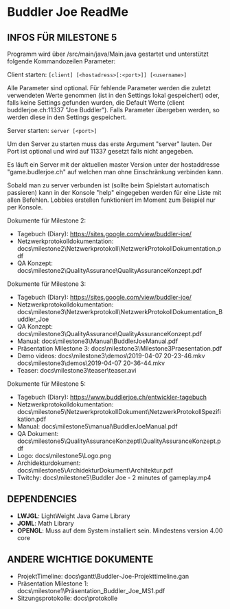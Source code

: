 # Buddler Joe ReadMe

## INFOS FÜR MILESTONE 5

Programm wird über /src/main/java/Main.java gestartet und unterstützt folgende Kommandozeilen Parameter:

Client starten:
`[client] [<hostadress>[:<port>]] [<username>]`

Alle Parameter sind optional. Für fehlende Parameter werden die zuletzt verwendeten Werte genommen (ist in den Settings lokal gespeichert) oder, falls keine Settings gefunden wurden, die Default Werte (client buddlerjoe.ch:11337 "Joe Buddler"). Falls Parameter übergeben werden, so werden diese in den Settings gespeichert.

Server starten:
`server [<port>]`

Um den Server zu starten muss das erste Argument "server" lauten. Der Port ist optional und wird auf 11337 gesetzt falls nicht angegeben.

Es läuft ein Server mit der aktuellen master Version unter der hostaddresse "game.budlerjoe.ch" auf welchen man ohne Einschränkung verbinden kann.

Sobald man zu server verbunden ist (sollte beim Spielstart automatisch passieren) kann in der Konsole "help" eingegeben werden für eine Liste mit allen Befehlen. Lobbies erstellen funktioniert im Moment zum Beispiel nur per Konsole.

Dokumente für Milestone 2:
- Tagebuch (Diary): https://sites.google.com/view/buddler-joe/
- Netzwerkprotokolldokumentation: docs\milestone2\Netzwerkprotokoll\NetzwerkProtokollDokumentation.pdf
- QA Konzept: docs\milestone2\QualityAssurance\QualityAssuranceKonzept.pdf

Dokumente für Milestone 3:
- Tagebuch (Diary): https://sites.google.com/view/buddler-joe/
- Netzwerkprotokolldokumentation: docs\milestone3\Netzwerkprotokoll\NetzwerkProtokollDokumentation_Buddler_Joe
- QA Konzept: docs\milestone3\QualityAssurance\QualityAssuranceKonzept.pdf
- Manual: docs\milestone3\Manual\BuddlerJoeManual.pdf
- Präsentation Milestone 3: docs\milestone3\Milestone3Praesentation.pdf
- Demo videos: docs\milestone3\demos\2019-04-07 20-23-46.mkv
	       docs\milestone3\demos\2019-04-07 20-36-44.mkv
- Teaser:      docs\milestone3\teaser\teaser.avi

Dokumente für Milestone 5:
- Tagebuch (Diary): https://www.buddlerjoe.ch/entwickler-tagebuch
- Netzwerkprotokolldokumentation: docs\milestone5\NetzwerkprotokollDokument\NetzwerkProtokollSpezifikation.pdf
- Manual: docs\milestone5\manual\BuddlerJoeManual.pdf
- QA Dokument: docs\milestone5\QualityAssuranceKonzeptl\QualityAssuranceKonzept.pdf
- Logo: docs\milestone5\Logo.png
- Archidekturdokument: docs\milestone5\ArchidekturDokument\Architektur.pdf
- Twitchy: docs\milestone5\Buddler Joe - 2 minutes of gameplay.mp4

## DEPENDENCIES
- **LWJGL**: LightWeight Java Game Library
- **JOML**: Math Library
- **OPENGL**: Muss auf dem System installiert sein. Mindestens version 4.00 core

## ANDERE WICHTIGE DOKUMENTE
- ProjektTimeline: docs\gantt\Buddler-Joe-Projekttimeline.gan
- Präsentation Milestone 1: docs\milestone1\Präsentation_Buddler_Joe_MS1.pdf
- Sitzungsprotokolle: docs\protokolle
